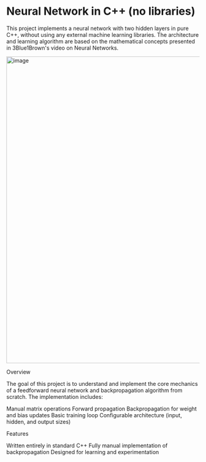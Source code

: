 # Neural Network in C++ (no libraries)

This project implements a neural network with two hidden layers in pure C++, without using any external machine learning libraries. The architecture and learning algorithm are based on the mathematical concepts presented in 3Blue1Brown's video on Neural Networks.

<img width="800" alt="image" src="https://github.com/user-attachments/assets/1179ae5c-44a1-44df-8e07-66798cd3eb26" />

Overview

The goal of this project is to understand and implement the core mechanics of a feedforward neural network and backpropagation algorithm from scratch. The implementation includes:

Manual matrix operations
Forward propagation
Backpropagation for weight and bias updates
Basic training loop
Configurable architecture (input, hidden, and output sizes)

Features

Written entirely in standard C++
Fully manual implementation of backpropagation
Designed for learning and experimentation
